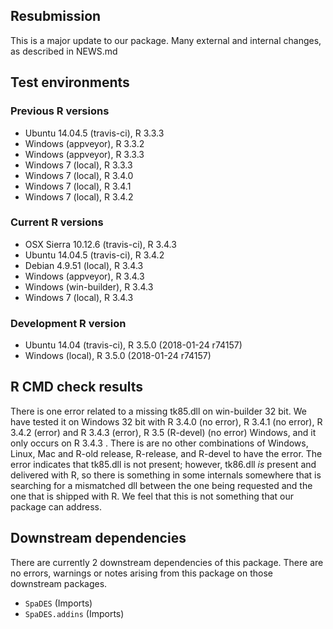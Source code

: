 ## Resubmission

This is a major update to our package. Many external and internal changes, as described in NEWS.md

## Test environments

### Previous R versions
* Ubuntu 14.04.5      (travis-ci), R 3.3.3
* Windows              (appveyor), R 3.3.2
* Windows              (appveyor), R 3.3.3
* Windows 7               (local), R 3.3.3
* Windows 7               (local), R 3.4.0
* Windows 7               (local), R 3.4.1
* Windows 7               (local), R 3.4.2

### Current R versions
* OSX Sierra 10.12.6 (travis-ci), R 3.4.3 
* Ubuntu 14.04.5     (travis-ci), R 3.4.2
* Debian 4.9.51          (local), R 3.4.3
* Windows             (appveyor), R 3.4.3
* Windows          (win-builder), R 3.4.3
* Windows 7              (local), R 3.4.3

### Development R version
* Ubuntu 14.04        (travis-ci), R 3.5.0 (2018-01-24 r74157)
* Windows                 (local), R 3.5.0 (2018-01-24 r74157) 

## R CMD check results

There is one error related to a missing tk85.dll on win-builder 32 bit. We have tested it on Windows 32 bit with R 3.4.0 (no error), R 3.4.1  (no error), R 3.4.2 (error) and R 3.4.3 (error), R 3.5 (R-devel) (no error) Windows, and it only occurs on R 3.4.3 . There is are no other combinations of Windows, Linux, Mac and R-old release, R-release, and R-devel to have the error. The error indicates that tk85.dll is not present; however, tk86.dll *is* present and delivered with R, so there is something in some internals somewhere that is searching for a mismatched dll between the one being requested and the one that is shipped with R. We feel that this is not something that our package can address. 

## Downstream dependencies

There are currently 2 downstream dependencies of this package. There are no errors, warnings or notes arising from this package on those downstream packages.

- `SpaDES` (Imports)
- `SpaDES.addins` (Imports)
